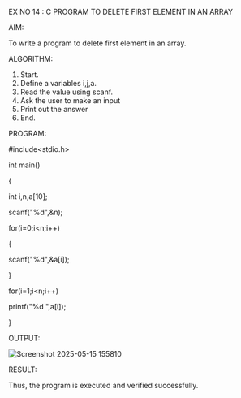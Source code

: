 
EX NO 14 : C PROGRAM TO DELETE FIRST ELEMENT IN AN ARRAY

AIM:

To write a program to delete first element in an array.


ALGORITHM:

1. Start.
2. Define a variables i,j,a.
3. Read the value using scanf.
4. Ask the user to make an input
5. Print out the answer
6. End.

PROGRAM:

#include<stdio.h>

int main()

{

int i,n,a[10];

scanf("%d",&n);

for(i=0;i<n;i++)

{

scanf("%d",&a[i]);

}

for(i=1;i<n;i++)

printf("%d ",a[i]);

}

OUTPUT:

![Screenshot 2025-05-15 155810](https://github.com/user-attachments/assets/6a5b050a-8cff-44c0-8b08-7aa0150eae6b)

RESULT:

Thus, the program is executed and verified successfully.

